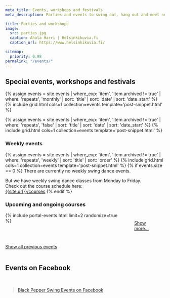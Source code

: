 ```yaml
---
meta_title: Events, workshops and festivals
meta_description: Parties and events to swing out, hang out and meet new friends.

title: Parties and workshops
image:
  src: parties.jpg
  caption: Ahola Harri | Helsinkikuvia.fi
  caption_url: https://www.helsinkikuvia.fi/

sitemap:
  priority: 0.98
permalink: "/events/"
---
```


## Special events, workshops and festivals

{% assign events = site.events | where_exp: 'item', 'item.archived != true' | where: 'repeats', 'monthly' | sort: 'title' | sort: 'date' | sort: 'date_start' %}
{% include grid.html cols=1 collection=events template='post-snippet.html' %}

{% assign events = site.events | where_exp: 'item', 'item.archived != true' | where: 'repeats', 'false' | sort: 'title' | sort: 'date' | sort: 'date_start' %}
{% include grid.html cols=1 collection=events template='post-snippet.html' %}


### Weekly events

{% assign events = site.events | where_exp: 'item', 'item.archived != true' | where: 'repeats', 'weekly' | sort: 'title' | sort: 'order' %}
{% include grid.html cols=1 collection=events template='post-snippet.html' %}
{% if events.size == 0 %}
  There are currently no weekly swing dance events.

  But we have weekly swing dance classes from Monday to Friday.  
  Check out the course schedule here:  
  [{{site.url}}/courses](/courses)
{% endif %}


### Upcoming and ongoing courses

<section class="row">
  <div class="medium-12 columns">
    <div class="fade-bottom" style="max-height: 380px; overflow: hidden;">
      {% include portal-events.html limit=2 randomize=true %}
    </div>
    <p style="z-index:10; padding: 10px;" class="show-more text-center">
      <a href="/courses">Show more...</a>
    </p>
  </div>
</section>


<br>
<div class="text-center">
  <a href="{{ site.url }}/events/all/">Show all previous events</a>
</div>

<div class="t60 b60">&nbsp;</div>

## Events on Facebook
<br>

<div class="fb-page" data-href="https://www.facebook.com/blackpepperswing/" data-tabs="events" data-width="320" data-height="480" data-small-header="true" data-adapt-container-width="true" data-hide-cover="false" data-show-facepile="true"><blockquote cite="https://www.facebook.com/blackpepperswing/" class="fb-xfbml-parse-ignore"><a href="https://www.facebook.com/blackpepperswing/">Black Pepper Swing Events on Facebook</a></blockquote></div>
